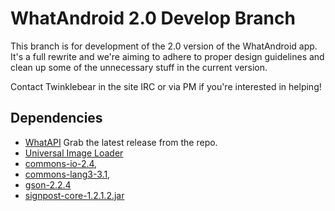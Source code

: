 WhatAndroid 2.0 Develop Branch
===========

This branch is for development of the 2.0 version of the WhatAndroid app. It's a full rewrite and we're aiming
to adhere to proper design guidelines and clean up some of the unnecessary stuff in the current version.

Contact Twinklebear in the site IRC or via PM if you're interested in helping!

Dependencies
-
- [WhatAPI](https://github.com/Gwindow/WhatAPI) Grab the latest release from the repo.
- [Universal Image Loader](https://github.com/nostra13/Android-Universal-Image-Loader)
- [commons-io-2.4](https://commons.apache.org/proper/commons-io/download_io.cgi),
- [commons-lang3-3.1](https://commons.apache.org/proper/commons-lang/download_lang.cgi),
- [gson-2.2.4](https://code.google.com/p/google-gson/downloads/list)
- [signpost-core-1.2.1.2.jar](http://code.google.com/p/oauth-signpost/downloads/list)

